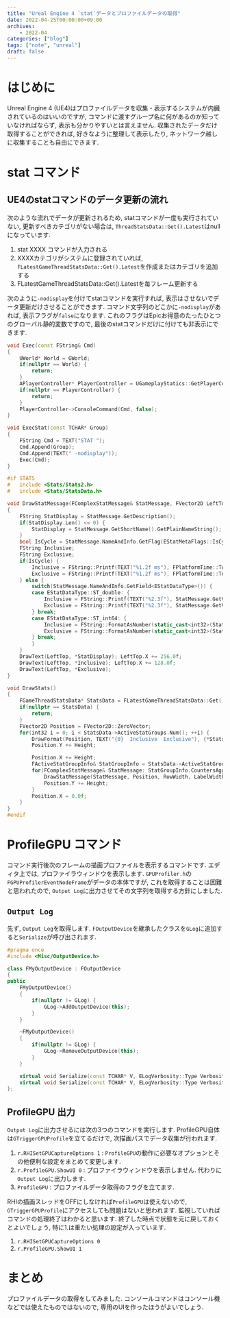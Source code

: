 ```yaml
---
title: "Ureal Engine 4 `stat`データとプロファイルデータの取得"
date: 2022-04-25T00:00:00+09:00
archives:
    - 2022-04
categories: ["blog"]
tags: ["note", "unreal"]
draft: false
---
```


# はじめに
Unreal Engine 4 (UE4)はプロファイルデータを収集・表示するシステムが内臓されているのはいいのですが, コマンドに渡すグループ名に何があるのか知っていなければならず, 表示も分かりやすいとは言えません.
収集されたデータだけ取得することができれば, 好きなように整理して表示したり, ネットワーク越しに収集することも自由にできます.

# stat コマンド

## UE4のstatコマンドのデータ更新の流れ

次のような流れでデータが更新されるため, statコマンドが一度も実行されていない, 更新すべきカテゴリがない場合は, `ThreadStatsData::Get().Latest`はnullになっています.

1. stat XXXX コマンドが入力される
2. XXXXカテゴリがシステムに登録されていれば, `FLatestGameThreadStatsData::Get().Latest`を作成またはカテゴリを追加する
3. FLatestGameThreadStatsData::Get().Latestを毎フレーム更新する

次のように`-nodisplay`を付けてstatコマンドを実行すれば, 表示はさせないでデータ更新だけさせることができます. コマンド文字列のどこかに`-nodisplay`があれば, 表示フラグが`false`になります. これのフラグはEpicお得意のたったひとつのグローバル静的変数ですので, 最後のstatコマンドだけに付けても非表示にできます.

```cpp
void Exec(const FString& Cmd)
{
    UWorld* World = GWorld;
    if(nullptr == World) {
        return;
    }
    APlayerController* PlayerController = UGameplayStatics::GetPlayerController(World, 0);
    if(nullptr == PlayerController) {
        return;
    }
    PlayerController->ConsoleCommand(Cmd, false);
}

void ExecStat(const TCHAR* Group)
{
    FString Cmd = TEXT("STAT ");
    Cmd.Append(Group);
    Cmd.Append(TEXT(" -nodisplay"));
    Exec(Cmd);
}
```

```cpp
#if STATS
#	include <Stats/Stats2.h>
#	include <Stats/StatsData.h>

void DrawStatMessage(FComplexStatMessage& StatMessage, FVector2D LeftTop)
{
	FString StatDisplay = StatMessage.GetDescription();
	if(StatDisplay.Len() <= 0) {
		StatDisplay = StatMessage.GetShortName().GetPlainNameString();
	}
	bool IsCycle = StatMessage.NameAndInfo.GetFlag(EStatMetaFlags::IsCycle);
	FString Inclusive;
	FString Exclusive;
	if(IsCycle) {
		Inclusive = FString::Printf(TEXT("%1.2f ms"), FPlatformTime::ToMilliseconds(StatMessage.GetValue_Duration(EComplexStatField::IncAve)));
		Exclusive = FString::Printf(TEXT("%1.2f ms"), FPlatformTime::ToMilliseconds(StatMessage.GetValue_Duration(EComplexStatField::ExcAve)));
	} else {
		switch(StatMessage.NameAndInfo.GetField<EStatDataType>()) {
		case EStatDataType::ST_double: {
			Inclusive = FString::Printf(TEXT("%2.3f"), StatMessage.GetValue_double(EComplexStatField::IncAve));
			Exclusive = FString::Printf(TEXT("%2.3f"), StatMessage.GetValue_double(EComplexStatField::ExcAve));
		} break;
		case EStatDataType::ST_int64: {
			Inclusive = FString::FormatAsNumber(static_cast<int32>(StatMessage.GetValue_int64(EComplexStatField::IncAve)));
			Exclusive = FString::FormatAsNumber(static_cast<int32>(StatMessage.GetValue_int64(EComplexStatField::ExcAve)));
		} break;
		}
	}
	DrawText(LeftTop, *StatDisplay); LeftTop.X += 256.0f;
	DrawText(LeftTop, *Inclusive); LeftTop.X += 128.0f;
	DrawText(LeftTop, *Exclusive);
}

void DrawStats()
{
	FGameThreadStatsData* StatsData = FLatestGameThreadStatsData::Get().Latest;
	if(nullptr == StatsData) {
		return;
	}
	FVector2D Position = FVector2D::ZeroVector;
	for(int32 i = 0; i < StatsData->ActiveStatGroups.Num(); ++i) {
		DrawFormat(Position, TEXT("{0}  Inclusive  Exclusive"), {*StatsData->GroupNames[i].ToString()}, FLinearColor::Green);
		Position.Y += Height;

		Position.X += Height;
		FActiveStatGroupInfo& StatGroupInfo = StatsData->ActiveStatGroups[i];
		for(FComplexStatMessage& StatMessage: StatGroupInfo.CountersAggregate) {
			DrawStatMessage(StatMessage, Position, RowWidth, LabelWidth);
			Position.Y += Height;
		}
		Position.X = 0.0f;
	}
}
#endif
```

# ProfileGPU コマンド
コマンド実行後次のフレームの描画プロファイルを表示するコマンドです. エディタ上では, プロファイラウィンドウを表示します.
`GPUProfiler.h`の`FGPUProfilerEventNodeFrame`がデータの本体ですが, これを取得することは困難と思われたので, `Output Log`に出力させてその文字列を取得する方針にしました.

## `Output Log`
先ず, `Output Log`を取得します. `FOutputDevice`を継承したクラスを`GLog`に追加すると`Serialize`が呼び出されます.

```cpp
#pragma once
#include <Misc/OutputDevice.h>

class FMyOutputDevice : FOutputDevice
{
public
    FMyOutputDevice()
    {
	    if(nullptr != GLog) {
		    GLog->AddOutputDevice(this);
	    }
    }

    ~FMyOutputDevice()
    {
	    if(nullptr != GLog) {
		    GLog->RemoveOutputDevice(this);
	    }
    }

    virtual void Serialize(const TCHAR* V, ELogVerbosity::Type Verbosity, const FName& Category) override;
    virtual void Serialize(const TCHAR* V, ELogVerbosity::Type Verbosity, const FName& Category, double Time) override;
};
```

## ProfileGPU 出力
`Output Log`に出力させるには次の3つのコマンドを実行します. ProfileGPU自体は`GTriggerGPUProfile`を立てるだけで, 次描画パスでデータ収集が行われます.

1. `r.RHISetGPUCaptureOptions 1` : `ProfileGPU`の動作に必要なオプションとその他便利な設定をまとめて変更します.
2. `r.ProfileGPU.ShowUI 0` : プロファイラウィンドウを表示しません. 代わりに`Output Log`に出力します.
3. `ProfileGPU` : プロファイルデータ取得のフラグを立てます.

RHIの描画スレッドをOFFにしなければ`ProfileGPU`は使えないので, `GTriggerGPUProfile`にアクセスしても問題はないと思われます. 監視していればコマンドの処理終了はわかると思います.
終了した時点で状態を元に戻しておくとよいでしょう, 特に1.は重たい処理の設定が入っています.

1. `r.RHISetGPUCaptureOptions 0`
2. `r.ProfileGPU.ShowUI 1`

# まとめ
プロファイルデータの取得をしてみました. コンソールコマンドはコンソール機などでは使えたものではないので, 専用のUIを作ったほうがよいでしょう.
